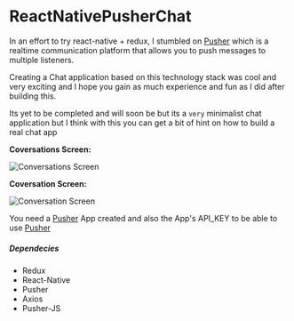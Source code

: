 # ReactNativePusherChat
In an effort to try react-native + redux, I stumbled on [Pusher](https://pusher.com) which is a realtime communication
platform that allows you to push messages to multiple listeners.

Creating a Chat application based on this technology stack was cool and very exciting and I hope you gain as much experience
and fun as I did after building this. 

Its yet to be completed and will soon be but its a `very` minimalist chat application but I think with this you can get a bit
of hint on how to build a real chat app

 **Coversations Screen:**

![Conversations Screen](https://cloud.githubusercontent.com/assets/11190968/15228519/71c95c3e-1884-11e6-8cee-22f174d303c1.png)


 **Coversation Screen:**

![Conversation Screen](https://cloud.githubusercontent.com/assets/11190968/15228518/71bf5130-1884-11e6-8276-13fb964a0d46.png)


You need a [Pusher](https://pusher.com) App created and also the App's API_KEY to be able to use [Pusher](https://pusher.com)


##### Dependecies
* Redux
* React-Native
* Pusher
* Axios
* Pusher-JS
